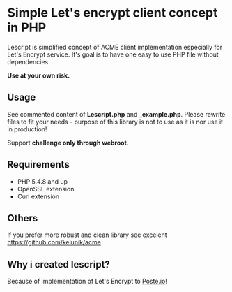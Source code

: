 # Simple Let's encrypt client concept in PHP

Lescript is simplified concept of ACME client implementation especially for Let's Encrypt service. It's goal is to have one 
easy to use PHP file without dependencies. 

**Use at your own risk.**

## Usage

See commented content of **Lescript.php** and **_example.php**. Please rewrite files to fit your needs - purpose of this library is not to use as it is nor use it in production!

Support **challenge only through webroot**.

## Requirements

- PHP 5.4.8 and up
- OpenSSL extension
- Curl extension

## Others

If you prefer more robust and clean library see excelent https://github.com/kelunik/acme


## Why i created lescript?

Because of implementation of Let's Encrypt to [Poste.io](https://poste.io)!
